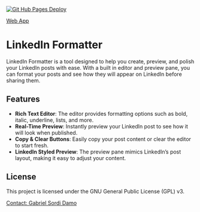 [![Git Hub Pages Deploy](https://github.com/GabrielSordiDamo/LinkedInFormatter/actions/workflows/deploy.yml/badge.svg?branch=main)](https://github.com/GabrielSordiDamo/LinkedInFormatter/actions/workflows/deploy.yml)

[Web App](https://gabrielsordidamo.github.io/LinkedInFormatter/)
# LinkedIn Formatter

LinkedIn Formatter is a tool designed to help you create, preview, and polish your LinkedIn posts with ease. With a built in editor and preview pane, you can format your posts and see how they will appear on LinkedIn before sharing them.


## Features

- **Rich Text Editor**: The editor provides formatting options such as bold, italic, underline, lists, and more.
- **Real-Time Preview**: Instantly preview your LinkedIn post to see how it will look when published.
- **Copy & Clear Buttons**: Easily copy your post content or clear the editor to start fresh.
- **LinkedIn Styled Preview**: The preview pane mimics LinkedIn’s post layout, making it easy to adjust your content.

## License
This project is licensed under the  GNU General Public License (GPL) v3.

[Contact: Gabriel Sordi Damo](https://www.linkedin.com/in/gabriel-sordi-damo/)
